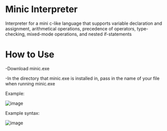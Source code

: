 # Minic Interpreter
Interpreter for a mini c-like language that supports variable declaration and assignment, arithmetical operations, precedence of operators, type-checking, mixed-mode operations, and nested if-statements

# How to Use
-Download minic.exe

-In the directory that minic.exe is installed in, pass in the name of your file when running minic.exe

Example: 

![image](https://github.com/user-attachments/assets/bb3d2ace-aec1-42af-ac5f-96099b0b757a)

Example syntax:

![image](https://github.com/user-attachments/assets/00da3b4c-c3a5-434c-aaca-933417b123ae)
